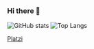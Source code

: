 ### Hi there 👋
![GitHub stats](https://github-readme-stats.vercel.app/api?username=AlvaroTimo&show_icons=true&theme=tokyonight)
![Top Langs](https://github-readme-stats.vercel.app/api/top-langs/?username=AlvaroTimo&theme=outrun)


<!--
**AlvaroTimo/AlvaroTimo** is a ✨ _special_ ✨ repository because its `README.md` (this file) appears on your GitHub profile.

Here are some ideas to get you started:

- 🔭 I’m currently working on ...
- 🌱 I’m currently learning ...
- 👯 I’m looking to collaborate on ...
- 🤔 I’m looking for help with ...
- 💬 Ask me about ...
- 📫 How to reach me: ...
- 😄 Pronouns: ...
- ⚡ Fun fact: ...
-->
[Platzi](https://platzi.com/p/alvaro-timo/)
